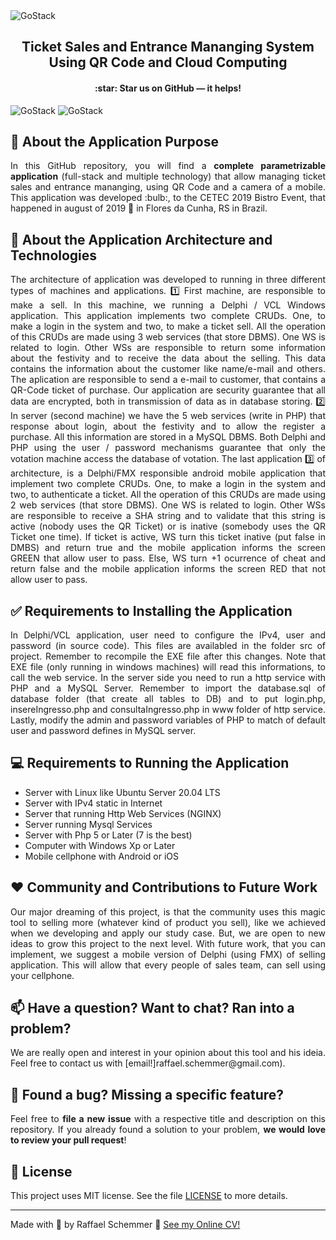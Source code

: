 <img alt="GoStack" src="https://s7.gifyu.com/images/Design-sem-nome-1d17c9865e9dcb5cf.gif" />

<div align="center">
  <h2>
    Ticket Sales and Entrance Mananging System Using QR Code and Cloud Computing
  </h2>
  <h4>
    :star: Star us on GitHub — it helps!
  </h4>
   

</div>
<img alt="GoStack" src="https://s7.gifyu.com/images/68747470733a2f2f73372e67696679752e636f6d2f696d616765732f31303030613437623630653535386536302e706e67.png" />
<img alt="GoStack" src="https://s7.gifyu.com/images/Screenshot_20190618-232516.png" />

## 🧿 About the Application Purpose
<div align="justify">
In this GitHub repository, you will find a <b>complete parametrizable application</b> (full-stack and multiple technology) that allow managing ticket sales and entrance mananging, using QR Code and a camera of a mobile. This application was developed :bulb:, to the CETEC 2019 Bistro Event, that happened in august of 2019 📅 in Flores da Cunha, RS in Brazil. 
</div>

## :rocket: About the Application Architecture and Technologies
<div align="justify">
The architecture of application was developed to running in three different types of machines and applications. 1️⃣ First machine, are responsible to make a sell. In this machine, we running a Delphi / VCL Windows application. This application implements two complete CRUDs. One, to make a login in the system and two, to make a ticket sell. All the operation of this CRUDs are made using 3 web services (that store DBMS). One WS is related to login. Other WSs are responsible to return some information about the festivity and to receive the data about the selling. This data contains the information about the customer like name/e-mail and others. The aplication are responsible to send a e-mail to customer, that contains a QR-Code ticket of purchase. Our application are security guarantee that all data are encrypted, both in transmission of data as in database storing. 2️⃣ In server (second machine) we have the 5 web services (write in PHP) that response about login, about the festivity and to allow the register a purchase. All this information are stored in a MySQL DBMS. Both Delphi and PHP using the user / password mechanisms guarantee that only the votation machine access the database of votation. The last application 3️⃣ of architecture, is a Delphi/FMX responsible android mobile application that implement two complete CRUDs. One, to make a login in the system and two, to authenticate a ticket. All the operation of this CRUDs are made using 2 web services (that store DBMS). One WS is related to login. Other WSs are responsible to receive a SHA string and to validate that this string is active (nobody uses the QR Ticket) or is inative (somebody uses the QR Ticket one time). If ticket is active, WS turn this ticket inative (put false in DMBS) and return true and the mobile application informs the screen GREEN that allow user to pass. Else, WS turn +1 ocurrence of cheat and return false and the mobile application informs the screen RED that not allow user to pass.
</div>

## ✅ Requirements to Installing the Application
<div align="justify">
In Delphi/VCL application, user need to configure the IPv4, user and password (in source code). This files are availabled in the folder src of project. Remember to recompile the EXE file after this changes. Note that EXE file (only running in windows machines) will read this informations, to call the web service. In the server side you need to run a http service with PHP and a MySQL Server. Remember to import the database.sql of database folder (that create all tables to DB) and to put login.php, insereIngresso.php and consultaIngresso.php in www folder of http service. Lastly, modify the admin and password variables of PHP to match of default user and password defines in MySQL server.
</div>

## 💻 Requirements to Running the Application

- Server with Linux like Ubuntu Server 20.04 LTS
- Server with IPv4 static in Internet
- Server that running Http Web Services (NGINX)
- Server running Mysql Services
- Server with Php 5 or Later (7 is the best)
- Computer with Windows Xp or Later
- Mobile cellphone with Android or iOS

## ❤️ Community and Contributions to Future Work
<div align="justify">
Our major dreaming of this project, is that the community uses this magic tool to selling more (whatever kind of product you sell), like we achieved when we developing and apply our study case. But, we are open to new ideas to grow this project to the next level. With future work, that you can implement, we suggest a mobile version of Delphi (using FMX) of selling application. This will allow that every people of sales team, can sell using your cellphone.
</div>

## 📫 Have a question? Want to chat? Ran into a problem?
<div align="justify">
We are really open and interest in your opinion about this tool and his ideia. Feel free to contact us with [email!]raffael.schemmer@gmail.com).
</div>

## 🤝 Found a bug? Missing a specific feature?
<div align="justify">
Feel free to <b>file a new issue</b> with a respective title and description on this repository. If you already found a solution to your problem, <b>we would love to review your pull request</b>!
</div>

## 📘 License

This project uses MIT license. See the file [LICENSE](LICENSE) to more details.

---

Made with 💜 by Raffael Schemmer :wave: [See my Online CV!](https://www.raffael.dev)
